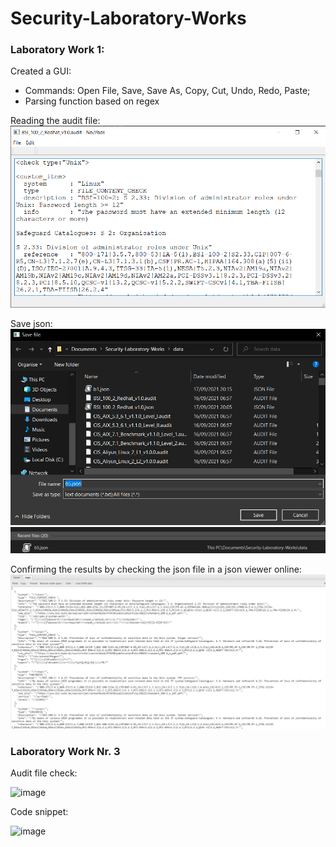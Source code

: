 # Security-Laboratory-Works

### Laboratory Work 1:

Created a GUI:

  - Commands: Open File, Save, Save As, Copy, Cut, Undo, Redo, Paste;
  - Parsing function based on regex

Reading the audit file:
<img src='data/read_audit.png'>


Save json:
<img src='data/save_json.png'>
<img src='data/save_json_directory.png'>


Confirming the results by checking the json file in a json viewer online:
<img src='data/json_check.png'>


### Laboratory Work Nr. 3

Audit file check:

![image](https://user-images.githubusercontent.com/55151032/142918137-c68aa4fc-1ab7-4ef3-865a-604ae7082f1e.png)

Code snippet:

![image](https://user-images.githubusercontent.com/55151032/142918279-dba26340-a89f-455a-a723-73fc2bef429d.png)

